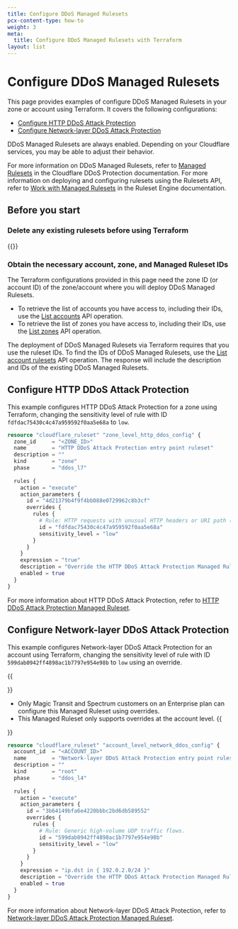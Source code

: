 ```yaml
---
title: Configure DDoS Managed Rulesets
pcx-content-type: how-to
weight: 3
meta:
  title: Configure DDoS Managed Rulesets with Terraform
layout: list
---
```


# Configure DDoS Managed Rulesets

This page provides examples of configure DDoS Managed Rulesets in your zone or account using Terraform. It covers the following configurations:

* [Configure HTTP DDoS Attack Protection](#configure-http-ddos-attack-protection)
* [Configure Network-layer DDoS Attack Protection](#configure-network-layer-ddos-attack-protection)

DDoS Managed Rulesets are always enabled. Depending on your Cloudflare services, you may be able to adjust their behavior.

For more information on DDoS Managed Rulesets, refer to [Managed Rulesets](/ddos-protection/managed-rulesets/) in the Cloudflare DDoS Protection documentation. For more information on deploying and configuring rulesets using the Rulesets API, refer to [Work with Managed Rulesets](/ruleset-engine/managed-rulesets/) in the Ruleset Engine documentation.

## Before you start

### Delete any existing rulesets before using Terraform

{{<render file="_delete-existing-rulesets.md">}}

### Obtain the necessary account, zone, and Managed Ruleset IDs

The Terraform configurations provided in this page need the zone ID (or account ID) of the zone/account where you will deploy DDoS Managed Rulesets.

* To retrieve the list of accounts you have access to, including their IDs, use the [List accounts](https://api.cloudflare.com/#accounts-list-accounts) API operation.
* To retrieve the list of zones you have access to, including their IDs, use the [List zones](https://api.cloudflare.com/#zone-list-zones) API operation.

The deployment of DDoS Managed Rulesets via Terraform requires that you use the ruleset IDs. To find the IDs of DDoS Managed Rulesets, use the [List account rulesets](https://api.cloudflare.com/#account-rulesets-list-account-rulesets) API operation. The response will include the description and IDs of the existing DDoS Managed Rulesets.

## Configure HTTP DDoS Attack Protection

This example configures HTTP DDoS Attack Protection for a zone using Terraform, changing the sensitivity level of rule with ID `fdfdac75430c4c47a959592f0aa5e68a` to `low`.

```tf
resource "cloudflare_ruleset" "zone_level_http_ddos_config" {
  zone_id     = "<ZONE_ID>"
  name        = "HTTP DDoS Attack Protection entry point ruleset"
  description = ""
  kind        = "zone"
  phase       = "ddos_l7"
 
  rules {
    action = "execute"
    action_parameters {
      id = "4d21379b4f9f4bb088e0729962c8b3cf"
      overrides {
        rules {
          # Rule: HTTP requests with unusual HTTP headers or URI path (signature #11).
          id = "fdfdac75430c4c47a959592f0aa5e68a"
          sensitivity_level = "low"
        }
      }
    }
    expression = "true"
    description = "Override the HTTP DDoS Attack Protection Managed Ruleset"
    enabled = true
  }
}
```

For more information about HTTP DDoS Attack Protection, refer to [HTTP DDoS Attack Protection Managed Ruleset](/ddos-protection/managed-rulesets/http/).

## Configure Network-layer DDoS Attack Protection

This example configures Network-layer DDoS Attack Protection for an account using Terraform, changing the sensitivity level of rule with ID `599dab0942ff4898ac1b7797e954e98b` to `low` using an override.

{{<Aside type="warning" header="Important">}}
* Only Magic Transit and Spectrum customers on an Enterprise plan can configure this Managed Ruleset using overrides.
* This Managed Ruleset only supports overrides at the account level.
{{</Aside>}}

```tf
resource "cloudflare_ruleset" "account_level_network_ddos_config" {
  account_id  = "<ACCOUNT_ID>"
  name        = "Network-layer DDoS Attack Protection entry point ruleset"
  description = ""
  kind        = "root"
  phase       = "ddos_l4"
 
  rules {
    action = "execute"
    action_parameters {
      id = "3b64149bfa6e4220bbbc2bd6db589552"
      overrides {
        rules {
          # Rule: Generic high-volume UDP traffic flows.
          id = "599dab0942ff4898ac1b7797e954e98b"
          sensitivity_level = "low"
        }
      }
    }
    expression = "ip.dst in { 192.0.2.0/24 }"
    description = "Override the HTTP DDoS Attack Protection Managed Ruleset"
    enabled = true
  }
}
```

For more information about Network-layer DDoS Attack Protection, refer to [Network-layer DDoS Attack Protection Managed Ruleset](/ddos-protection/managed-rulesets/network/).
